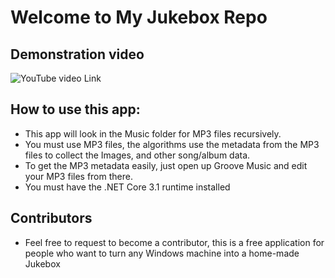 # Welcome to My Jukebox Repo

## Demonstration video
![YouTube video Link](https://www.youtube.com/watch?v=Qw59kv97ofw)

## How to use this app:

* This app will look in the Music folder for MP3 files recursively.
* You must use MP3 files, the algorithms use the metadata from the MP3 files to collect the Images, and other song/album data.
* To get the MP3 metadata easily, just open up Groove Music and edit your MP3 files from there.
* You must have the .NET Core 3.1 runtime installed

## Contributors

* Feel free to request to become a contributor, this is a free application for people who want to turn any Windows machine into a home-made Jukebox

